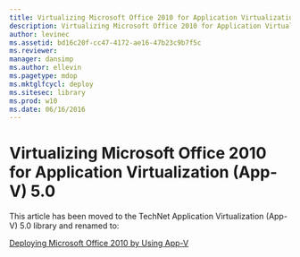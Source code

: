 ```yaml
---
title: Virtualizing Microsoft Office 2010 for Application Virtualization (App-V) 5.0
description: Virtualizing Microsoft Office 2010 for Application Virtualization (App-V) 5.0
author: levinec
ms.assetid: bd16c20f-cc47-4172-ae16-47b23c9b7f5c
ms.reviewer: 
manager: dansimp
ms.author: ellevin
ms.pagetype: mdop
ms.mktglfcycl: deploy
ms.sitesec: library
ms.prod: w10
ms.date: 06/16/2016
---
```



# Virtualizing Microsoft Office 2010 for Application Virtualization (App-V) 5.0


This article has been moved to the TechNet Application Virtualization (App-V) 5.0 library and renamed to:

[Deploying Microsoft Office 2010 by Using App-V](../appv-v5/deploying-microsoft-office-2010-by-using-app-v.md)

 

 





